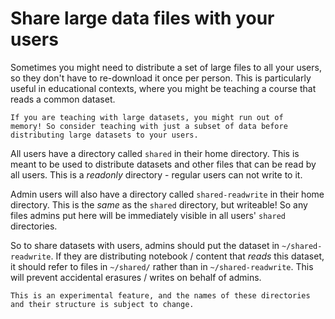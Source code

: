 # Share large data files with your users

Sometimes you might need to distribute a set of large files to all
your users, so they don't have to re-download it once per person. 
This is particularly useful in educational contexts, where you might
be teaching a course that reads a common dataset.

```{warning}
If you are teaching with large datasets, you might run out of
memory! So consider teaching with just a subset of data before
distributing large datasets to your users.
```

All users have a directory called `shared` in their home directory.
This is meant to be used to distribute datasets and other files that
can be read by all users. This is a *readonly* directory - regular
users can not write to it.

Admin users will also have a directory called `shared-readwrite` in
their home directory. This is the *same* as the `shared` directory,
but writeable! So any files admins put here will be immediately
visible in all users' `shared` directories.

So to share datasets with users, admins should put the dataset in
`~/shared-readwrite`. If they are distributing notebook / content
that *reads* this dataset, it should refer to files in `~/shared/`
rather than in `~/shared-readwrite`. This will prevent accidental
erasures / writes on behalf of admins.

```{warning}
This is an experimental feature, and the names of these directories
and their structure is subject to change.
```

